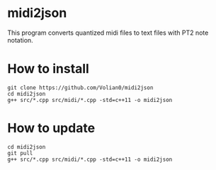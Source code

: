 # midi2json
This program converts quantized midi files to text files with PT2 note notation.
# How to install
`git clone https://github.com/Volian0/midi2json`  
`cd midi2json`  
`g++ src/*.cpp src/midi/*.cpp -std=c++11 -o midi2json`  
# How to update
`cd midi2json`  
`git pull`  
`g++ src/*.cpp src/midi/*.cpp -std=c++11 -o midi2json`  

